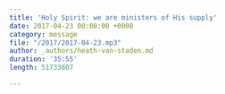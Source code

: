 ```yaml
---
title: 'Holy Spirit: we are ministers of His supply'
date: 2017-04-23 00:00:00 +0000
category: message
file: "/2017/2017-04-23.mp3"
author: _authors/heath-van-staden.md
duration: '35:55'
length: 51733807

---
```

